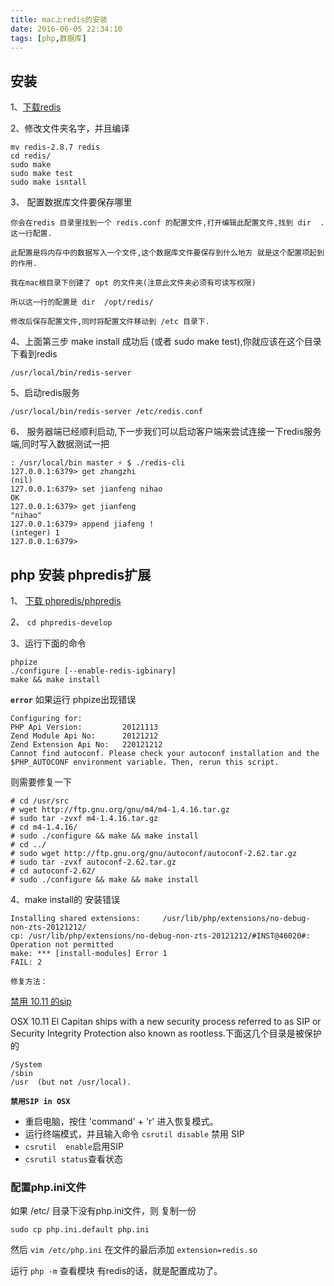 ```yaml
---
title: mac上redis的安装
date: 2016-06-05 22:34:10
tags: [php,数据库]
---
```


## 安装

1、[下载redis](http://redis.io/download)

2、修改文件夹名字，并且编译

```
mv redis-2.8.7 redis
cd redis/
sudo make
sudo make test
sudo make isntall
```

3、 配置数据库文件要保存哪里

```
你会在redis 目录里找到一个 redis.conf 的配置文件,打开编辑此配置文件,找到 dir  .  这一行配置.

此配置是将内存中的数据写入一个文件,这个数据库文件要保存到什么地方 就是这个配置项起到的作用.

我在mac根目录下创建了 opt 的文件夹(注意此文件夹必须有可读写权限)

所以这一行的配置是 dir  /opt/redis/

修改后保存配置文件,同时将配置文件移动到 /etc 目录下.
```

4、上面第三步 make install 成功后 (或者 sudo make test),你就应该在这个目录下看到redis

```
/usr/local/bin/redis-server
```

5、启动redis服务

```
/usr/local/bin/redis-server /etc/redis.conf
```

6、 服务器端已经顺利启动,下一步我们可以启动客户端来尝试连接一下redis服务端,同时写入数据测试一把

```
: /usr/local/bin master ⚡ $ ./redis-cli 
127.0.0.1:6379> get zhangzhi
(nil)
127.0.0.1:6379> set jianfeng nihao
OK
127.0.0.1:6379> get jianfeng
"nihao"
127.0.0.1:6379> append jiafeng !
(integer) 1
127.0.0.1:6379> 
```


## php 安装 phpredis扩展

1、 [下载 phpredis/phpredis](https://github.com/phpredis/phpredis)

2、 `cd phpredis-develop`

3、运行下面的命令

```
phpize
./configure [--enable-redis-igbinary]
make && make install
```
**`error`** 如果运行 phpize出现错误

```
Configuring for:
PHP Api Version:         20121113
Zend Module Api No:      20121212
Zend Extension Api No:   220121212
Cannot find autoconf. Please check your autoconf installation and the
$PHP_AUTOCONF environment variable. Then, rerun this script.
```

则需要修复一下

```
# cd /usr/src
# wget http://ftp.gnu.org/gnu/m4/m4-1.4.16.tar.gz
# sudo tar -zvxf m4-1.4.16.tar.gz
# cd m4-1.4.16/
# sudo ./configure && make && make install
# cd ../
# sudo wget http://ftp.gnu.org/gnu/autoconf/autoconf-2.62.tar.gz
# sudo tar -zvxf autoconf-2.62.tar.gz
# cd autoconf-2.62/
# sudo ./configure && make && make install
```

4、make install的 安装错误

```
Installing shared extensions:     /usr/lib/php/extensions/no-debug-non-zts-20121212/
cp: /usr/lib/php/extensions/no-debug-non-zts-20121212/#INST@46020#: Operation not permitted
make: *** [install-modules] Error 1
FAIL: 2
```

`修复方法：` 

[禁用 10.11 的sip](https://coolestguidesontheplanet.com/what-is-sip-in-osx-10-11-el-capitan/)

OSX 10.11 El Capitan ships with a new security process referred to as SIP or Security Integrity Protection also known as rootless.下面这几个目录是被保护的

```
/System
/sbin
/usr  (but not /usr/local).
```

**`禁用SIP in OSX`**

* 重启电脑，按住 'command' + 'r' 进入恢复模式。
* 运行终端模式，并且输入命令 `csrutil disable` 禁用 SIP
* `csrutil  enable`启用SIP
* `csrutil status`查看状态


### 配置php.ini文件
如果 /etc/ 目录下没有php.ini文件，则 复制一份

```
sudo cp php.ini.default php.ini
```
然后 `vim /etc/php.ini` 在文件的最后添加 `extension=redis.so`

运行 `php -m` 查看模块 有redis的话，就是配置成功了。

